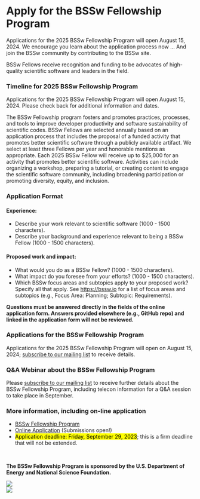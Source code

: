 # Apply for the BSSw Fellowship Program

<!-- BSSw is currently accepting applications for the 2025 BSSw Fellowship Program. -->
<!-- While applications are now closed for the BSSw Fellowship Program, we encourage you learn about the application process. -->
Applications for the 2025 BSSw Fellowship Program will open August 15, 2024. We encourage you learn about the application process now ... And join the BSSw community by contributing to the BSSw site.

BSSw Fellows receive recognition and funding to be advocates of high-quality scientific software and leaders in the field.

<!-- Submissions for the 2024 BSSw Fellowship Program are accepted through the [online application form](https://docs.google.com/forms/d/e/1FAIpQLSchRIsNEFZlg8RyEAWcKcOStgwqW5UR7S_9TW2dKlbUATid-g/viewform). -->

### Timeline for 2025 BSSw Fellowship Program

Applications for the 2025 BSSw Fellowship Program will open August 15, 2024. Please check back for additional information and dates.

<!-- *Applications are now closed for the 2024 BSSw Fellowship Program. Check back in summer 2024 for info about the 2025 application process.* -->

<!-- - **Tuesday, August 15, 2023**: Fellowship application process opens. -->
<!-- - **Tuesday, Sept 12, 2:00-3:00 pm EDT**: Fellowship webinar, Q&A. [Subscribe](https://bssw.io/pages/receive-our-email-digest) to our mail list to be notified about details. Please see the [FAQ page](https://bssw.io/pages/bssw-fellowship-faq), where we will post Q&A slides, as well as the questions that have been raised (with answers, of course!) -->
<!-- - **Friday, Sept 29, 2023**: Application deadline, before midnight, PDT. This is a firm deadline that will not be extended. -->
<!-- - **December 2023**: Announcement of selection of 2024 BSSw Fellows. -->
<!-- - **March 1, 2024 – March 31, 2025**: Period of performance for 2024 BSSw Fellows. -->

<!-- - **January 17 - 20, 2024**: Fellows honored at the [DOE ECP Annual Meeting](https://www.ecpannualmeeting.com/). -->

The BSSw Fellowship program fosters and promotes practices, processes, and tools to improve developer productivity and software sustainability of scientific codes.
BSSw Fellows are selected annually based on an application process that includes the proposal of a funded activity that promotes better scientific software through a publicly available artifact.
We select at least three Fellows per year and honorable mentions as appropriate.
Each 2025 BSSw Fellow will receive up to $25,000 for an activity that promotes better scientific software.
Activities can include organizing a workshop, preparing a tutorial, or creating content to engage the scientific software community, including broadening participation or promoting diversity, equity, and inclusion.

### Application Format
#### Experience:

- Describe your work relevant to scientific software (1000 - 1500 characters).
- Describe your background and experience relevant to being a BSSw Fellow (1000 - 1500 characters).

#### Proposed work and impact:

- What would you do as a BSSw Fellow? (1000 - 1500 characters).
- What impact do you foresee from your efforts? (1000 - 1500 characters).
- Which BSSw focus areas and subtopics apply to your proposed work? Specify all that apply. See https://bssw.io for a list of focus areas and subtopics (e.g., Focus Area: Planning; Subtopic: Requirements).

**Questions must be answered directly in the fields of the online application form.  Answers provided elsewhere (e.g., GitHub repo) and linked in the application form will not be reviewed.**

### Applications for the BSSw Fellowship Program

Applications for the 2025 BSSw Fellowship Program will open on August 15, 2024; [subscribe to our mailing list](https://bssw.io/pages/receive-our-email-digest) to receive details.

<!-- Applications are closed for the 2024 BSSw Fellowship Program.  Please check back for information about the 2025 BSSw Fellowship application process; [subscribe to our mailing list](https://bssw.io/pages/receive-our-email-digest) to receive details. -->

<!-- Applications are now being accepted for the 2024 BSSw Fellowship Program.  Submissions for the 2024 BSSw Fellowship Program are accepted through the [**online application form**](https://forms.gle/14X8uWY6asoEPD828). -->


### Q&A Webinar about the BSSw Fellowship Program

<!-- - Tuesday, September 12, 2:00-3:00 pm EDT -->

Please [subscribe to our mailing list](https://bssw.io/pages/receive-our-email-digest) to receive further details about the BSSw Fellowship Program, including telecon information for a Q&A session to take place in September. 


### More information, including on-line application
- [BSSw Fellowship Program](https://bssw.io/fellowship)
- [Online Application](https://forms.gle/14X8uWY6asoEPD828) (Submissions open!)
- <mark>Application deadline: Friday, September 29, 2023</mark>; this is a firm deadline that will not be extended.

<br>

**The BSSw Fellowship Program is sponsored by the U.S. Department of Energy and National Science Foundation.**

<div class='fellow'>
<div class='img_div'>
  <img src='../../images/Logo_DOE_Unofficial_Sm.png' class='logo' />
</div>

<div class='img_div'>
  <img src='../../images/Logo_NSF_4ColorB_Sm.png' class='logo' />
</div>
</div>

<!--
Publish: yes
OpenGraph image: OG_2308_BSSwFellowships_Closed.png
-->

